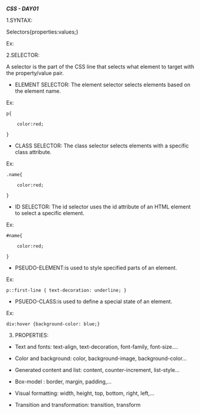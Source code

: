 *********CSS - DAY01*********

1.SYNTAX:

Selectors{properties:values;}

Ex: 

2.SELECTOR:

A selector is the part of the CSS line that selects what element to target
with the property/value pair.

- ELEMENT SELECTOR: The element selector selects elements based on the element name.

Ex:

```
p{

	color:red;

}
```
- CLASS SELECTOR: The class selector selects elements with a specific class attribute.

Ex:

```
.name{

	color:red;

}
```

- ID SELECTOR: The id selector uses the id attribute of an HTML element to select a specific element.

Ex: 

```
#name{

	color:red;

}
```

- PSEUDO-ELEMENT:is used to style specified parts of an element.

Ex: 

`p::first-line { text-decoration: underline; }`

- PSUEDO-CLASS:is used to define a special state of an element.

Ex:

`div:hover {background-color: blue;}`

3. PROPERTIES:

- Text and fonts: text-align, text-decoration, font-family, font-size....

- Color and background: color, background-image, background-color...

- Generated content and list: content, counter-increment, list-style...

- Box-model : border, margin, padding,...

- Visual formatting: width, height, top, bottom, right, left,...

- Transition and transformation: transition, transform


